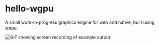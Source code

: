# hello-wgpu

A small work-in-progress graphics engine for web and native, built using [wgpu](https://wgpu.rs/).

![GIF showing screen recording of example output](examples/instancing/img/output_small.gif)